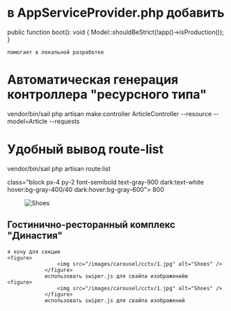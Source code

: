 # в AppServiceProvider.php добавить

public function boot(): void
{
Model::shouldBeStrict(!app()->isProduction());
}

    помогает в локальной разработке

# Автоматическая генерация контроллера "ресурсного типа"

vendor/bin/sail php artisan make:controller ArticleController --resource --model=Article --requests

# Удобный вывод route-list

vendor/bin/sail php artisan route:list

class="block px-4 py-2 font-semibold text-gray-900 dark:text-white hover:bg-gray-400/40 dark:hover:bg-gray-600">
800

  <section class="pt-20">
        <div class="card bg-gray-600 w-96 shadow-sm">
            <figure>
                <img src="/images/carousel/cctv/1.jpg" alt="Shoes" />
            </figure>
            <div class="flex items-center justify-center h-20">
                <h2 class="text-lg text-center text-gray-200">
                    Гостинично-ресторанный комплекс "Династия"
                </h2>
            </div>
        </div>
    </section>

    я хочу для секции
    <figure>
                    <img src="/images/carousel/cctv/1.jpg" alt="Shoes" />
                </figure>
                использовать swiper.js для свайпа изображенийи
    <figure>
                    <img src="/images/carousel/cctv/1.jpg" alt="Shoes" />
                </figure>
                использовать swiper.js для свайпа изображений
